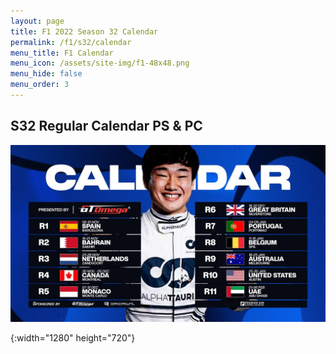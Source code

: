 ```yaml
---
layout: page
title: F1 2022 Season 32 Calendar
permalink: /f1/s32/calendar
menu_title: F1 Calendar
menu_icon: /assets/site-img/f1-48x48.png
menu_hide: false
menu_order: 3
---
```


<div class="center">

## S32 Regular Calendar PS & PC
[![S32 Regular Calendar]](/assets/site-img/PSGL-S32-Calendar-Regular.jpg)


[S32 Regular Calendar]: /assets/site-img/PSGL-S32-Calendar-Regular.jpg
{:width="1280" height="720"}

</div>
